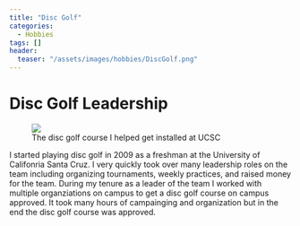 ```yaml
---
title: "Disc Golf"
categories:
  - Hobbies
tags: []
header:
  teaser: "/assets/images/hobbies/DiscGolf.png"
---
```


# Disc Golf Leadership

<figure class="align-left">
	<img src="{{site.url}}{{site.baseurl}}/assets/images/hobbies/9-holes.png" />
	<figcaption>The disc golf course I helped get installed at UCSC</figcaption>
</figure>

I started playing disc golf in 2009 as a freshman at the University of Califonria Santa Cruz. I very quickly took over many leadership roles on the team including organizing tournaments, weekly practices, and raised money for the team. During my tenure as a leader of the team I worked with multiple organziations on campus to get a disc golf course on campus approved. It took many hours of campainging and organization but in the end the disc golf course was approved. 